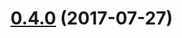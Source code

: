 <a name="0.4.0"></a>
# [0.4.0](https://github.com/algolia/algoliasearch-alexa-adapter/compare/v0.3.2...v0.4.0) (2017-07-27)



